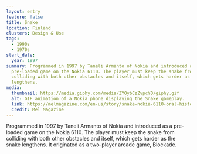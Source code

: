 ```yaml
---
layout: entry
feature: false
title: Snake
location: Finland
clusters: Design & Use
tags:
  - 1990s
  - 1970s
start_date:
  year: 1997
summary: Programmed in 1997 by Taneli Armanto of Nokia and introduced as a
  pre-loaded game on the Nokia 6110. The player must keep the snake from
  colliding with both other obstacles and itself, which gets harder as the snake
  lengthens.
media:
  thumbnail: https://media.giphy.com/media/ZYOybCzZvpcY0/giphy.gif
  alt: GIF animation of a Nokia phone displaying the Snake gameplay.
  link: https://melmagazine.com/en-us/story/snake-nokia-6110-oral-history-taneli-armanto
  credit: Mel Magazine
---
```

Programmed in 1997 by Taneli Armanto of Nokia and introduced as a pre-loaded game on the Nokia 6110. The player must keep the snake from colliding with both other obstacles and itself, which gets harder as the snake lengthens. It originated as a two-player arcade game, Blockade.
